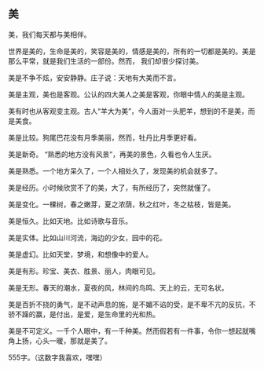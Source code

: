 ## 美

美，我们每天都与美相伴。

世界是美的，生命是美的，笑容是美的，情感是美的，所有的一切都是美的。美是那么平常，就是我们生活的一部份。然而， 我们却很少探讨美。

美是不争不炫，安安静静。庄子说：天地有大美而不言。

美是主观，美也是客观。公认的四大美人之美是客观，你眼中情人的美是主观。

美有时也从客观变主观。古人“羊大为美”，今人面对一头肥羊，想到的不是美，而是美食。

美是比较。狗尾巴花没有月季美丽，然而，牡丹比月季更好看。

美是新奇。 “熟悉的地方没有风景”，再美的景色，久看也令人生厌。

美是熟悉。一个地方呆久了，一个人相处久了，发现美的机会就多了。

美是经历。小时候欣赏不了的美，大了，有所经历了，突然就懂了。

美是变化。一棵树，春之嫩芽，夏之浓荫，秋之红叶，冬之枯枝，皆是美。

美是恒久。比如天地。比如诗歌与音乐。

美是实体。比如山川河流，海边的少女，园中的花。

美是虚幻。比如天堂，梦境，和想像中的爱人。

美是有形。珍宝、美衣、胜景、丽人，肉眼可见。

美是无形。春天的潮水，夏夜的风，林间的鸟鸣、天上的云，无可名状。

美是百折不挠的勇气，是不动声息的施，是不媚不谄的受，是不卑不亢的反抗，不骄不躁的赢，是付出，是爱，是生命里的光和热。

美是不可定义。一千个人眼中，有一千种美。然而假若有一件事，令你一想起就嘴角上扬，心头一暖，那就是美了。


555字。（这数字我喜欢，嘿嘿）
